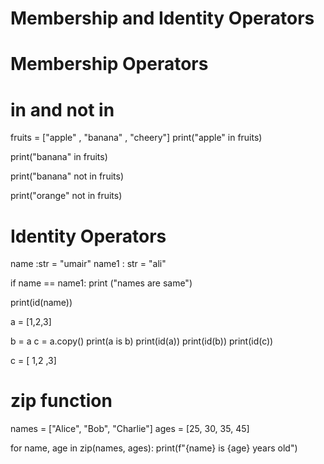 
# Membership and Identity Operators

# Membership Operators

# in and not in

fruits = ["apple" , "banana" , "cheery"]
print("apple" in fruits)

print("banana" in fruits)

print("banana" not in fruits)

print("orange" not in fruits)


# Identity Operators

name :str = "umair"
name1 : str = "ali"

if name == name1:
    print ("names are same")


print(id(name))


a = [1,2,3]

b = a
c = a.copy()
print(a is b)
print(id(a))
print(id(b))
print(id(c))

c = [ 1,2 ,3]


# zip function

names = ["Alice", "Bob", "Charlie"]
ages = [25, 30, 35, 45]

for name, age in zip(names, ages):
    print(f"{name} is {age} years old")